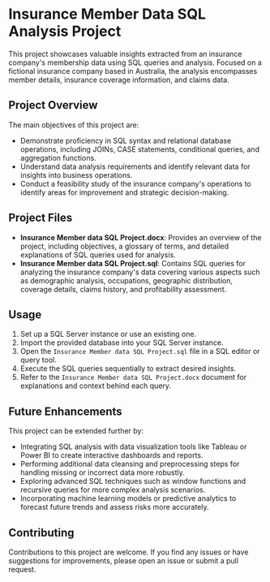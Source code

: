 # Insurance Member Data SQL Analysis Project

This project showcases valuable insights extracted from an insurance company's membership data using SQL queries and analysis. Focused on a fictional insurance company based in Australia, the analysis encompasses member details, insurance coverage information, and claims data.

## Project Overview

The main objectives of this project are:

- Demonstrate proficiency in SQL syntax and relational database operations, including JOINs, CASE statements, conditional queries, and aggregation functions.
- Understand data analysis requirements and identify relevant data for insights into business operations.
- Conduct a feasibility study of the insurance company's operations to identify areas for improvement and strategic decision-making.

## Project Files

- **Insurance Member data SQL Project.docx**: Provides an overview of the project, including objectives, a glossary of terms, and detailed explanations of SQL queries used for analysis.
- **Insurance Member data SQL Project.sql**: Contains SQL queries for analyzing the insurance company's data covering various aspects such as demographic analysis, occupations, geographic distribution, coverage details, claims history, and profitability assessment.

## Usage

1. Set up a SQL Server instance or use an existing one.
2. Import the provided database into your SQL Server instance.
3. Open the `Insurance Member data SQL Project.sql` file in a SQL editor or query tool.
4. Execute the SQL queries sequentially to extract desired insights.
5. Refer to the `Insurance Member data SQL Project.docx` document for explanations and context behind each query.

## Future Enhancements

This project can be extended further by:

- Integrating SQL analysis with data visualization tools like Tableau or Power BI to create interactive dashboards and reports.
- Performing additional data cleansing and preprocessing steps for handling missing or incorrect data more robustly.
- Exploring advanced SQL techniques such as window functions and recursive queries for more complex analysis scenarios.
- Incorporating machine learning models or predictive analytics to forecast future trends and assess risks more accurately.

## Contributing

Contributions to this project are welcome. If you find any issues or have suggestions for improvements, please open an issue or submit a pull request.
